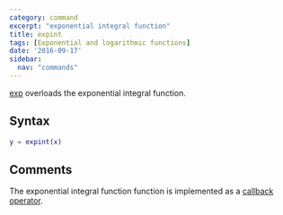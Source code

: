 ```yaml
---
category: command
excerpt: "exponential integral function"
title: expint
tags: [Exponential and logarithmic functions]
date: '2016-09-17'
sidebar:
  nav: "commands"
---
```


[exp](/command/expint) overloads the exponential integral function.

## Syntax

````matlab
y = expint(x)
````

## Comments

The exponential integral function function is implemented as a  [callback operator](/tutorial/nonlinearoperatorscallback).

